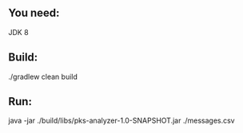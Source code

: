 You need:
---------

JDK 8

Build:
------

./gradlew clean build

Run:
----

java -jar ./build/libs/pks-analyzer-1.0-SNAPSHOT.jar ./messages.csv